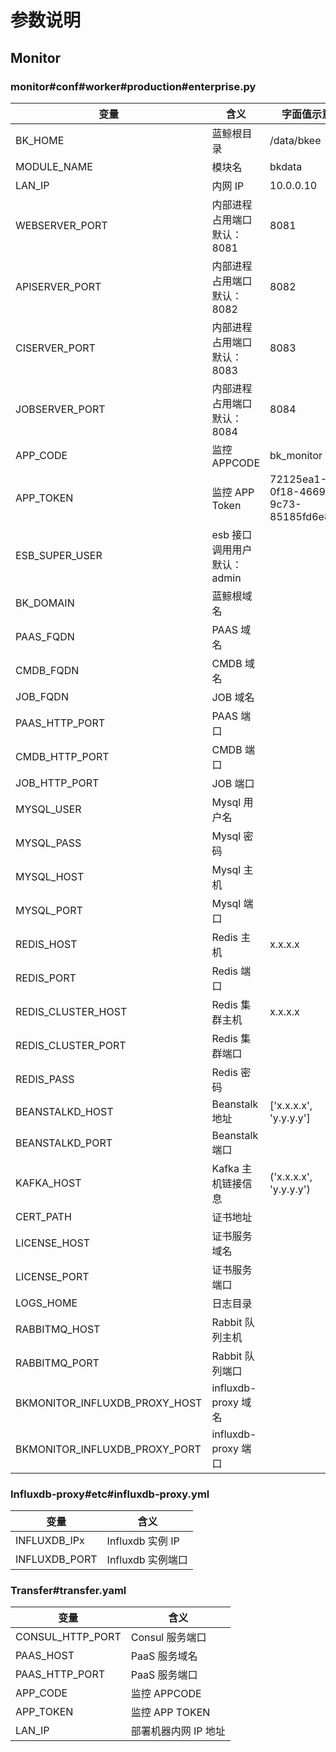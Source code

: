 # 参数说明

## Monitor

### monitor#conf#worker#production#enterprise.py

| 变量                          | 含义                         | 字面值示意                           |
| ----------------------------- | ----------------------------| ------------------------------------|
| BK_HOME                       | 蓝鲸根目录                   | /data/bkee                          |
| MODULE_NAME                   | 模块名                      | bkdata                               |
| LAN_IP                        | 内网 IP                     | 10.0.0.10                            |
| WEBSERVER_PORT                | 内部进程占用端口 默认：8081  | 8081                                 |
| APISERVER_PORT                | 内部进程占用端口 默认：8082  | 8082                                 |
| CISERVER_PORT                 | 内部进程占用端口 默认：8083  | 8083                                 |
| JOBSERVER_PORT                | 内部进程占用端口 默认：8084  | 8084                                 |
| APP_CODE                      | 监控 APPCODE                | bk_monitor                           |
| APP_TOKEN                     | 监控 APP Token              | 72125ea1-0f18-4669-9c73-85185fd6e871 |
| ESB_SUPER_USER                | esb 接口调用用户 默认：admin |                                      |
| BK_DOMAIN                     | 蓝鲸根域名                   |                                      |
| PAAS_FQDN                     | PAAS 域名                    |                                      |
| CMDB_FQDN                     | CMDB 域名                    |                                      |
| JOB_FQDN                      | JOB 域名                     |                                      |
| PAAS_HTTP_PORT                | PAAS 端口                    |                                      |
| CMDB_HTTP_PORT                | CMDB 端口                    |                                      |
| JOB_HTTP_PORT                 | JOB 端口                     |                                      |
| MYSQL_USER                    | Mysql 用户名                 |                                      |
| MYSQL_PASS                    | Mysql 密码                   |                                      |
| MYSQL_HOST                    | Mysql 主机                   |                                      |
| MYSQL_PORT                    | Mysql 端口                   |                                      |
| REDIS_HOST                    | Redis 主机                   | x.x.x.x                              |
| REDIS_PORT                    | Redis 端口                   |                                      |
| REDIS_CLUSTER_HOST            | Redis 集群主机               | x.x.x.x                              |
| REDIS_CLUSTER_PORT            | Redis 集群端口               |                                      |
| REDIS_PASS                    | Redis 密码                   |                                      |
| BEANSTALKD_HOST               | Beanstalk 地址               | ['x.x.x.x', 'y.y.y.y']               |
| BEANSTALKD_PORT               | Beanstalk 端口               |                                      |
| KAFKA_HOST                    | Kafka 主机链接信息           | ('x.x.x.x', 'y.y.y.y')               |
| CERT_PATH                     | 证书地址                     |                                      |
| LICENSE_HOST                  | 证书服务域名                 |                                      |
| LICENSE_PORT                  | 证书服务端口                 |                                      |
| LOGS_HOME                     | 日志目录                     |                                      |
| RABBITMQ_HOST                 | Rabbit 队列主机              |                                      |
| RABBITMQ_PORT                 | Rabbit 队列端口              |                                      |
| BKMONITOR_INFLUXDB_PROXY_HOST | influxdb-proxy 域名          |                                      |
| BKMONITOR_INFLUXDB_PROXY_PORT | influxdb-proxy 端口          |                                      |

### Influxdb-proxy#etc#influxdb-proxy.yml

| 变量          | 含义              |
| ------------- | ----------------- |
| INFLUXDB_IPx  | Influxdb 实例 IP  |
| INFLUXDB_PORT | Influxdb 实例端口 |

### Transfer#transfer.yaml

| 变量             | 含义                 |
| ---------------- | -------------------- |
| CONSUL_HTTP_PORT | Consul 服务端口      |
| PAAS_HOST        | PaaS 服务域名        |
| PAAS_HTTP_PORT   | PaaS 服务端口        |
| APP_CODE         | 监控 APPCODE         |
| APP_TOKEN        | 监控 APP TOKEN       |
| LAN_IP           | 部署机器内网 IP 地址 |
